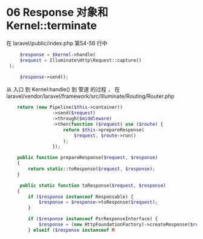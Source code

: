 # 06 Response 对象和 Kernel::terminate

在  laravel/public/index.php 第54-56 行中
```php
     $response = $kernel->handle( 
     $request = Illuminate\Http\Request::capture() 
 );
     
     $response->send(); 
```

从 入口 到 Kernel:handle() 到 管道 的过程   ，
在 laravel/vendor/laravel/framework/src/Illuminate/Routing/Router.php
```php
    return (new Pipeline($this->container)) 
                 ->send($request) 
                 ->through($middleware) 
                 ->then(function ($request) use ($route) { 
                     return $this->prepareResponse( 
                         $request, $route->run() 
                     ); 
                 }); 
```

```php
    public function prepareResponse($request, $response)
    {
        return static::toResponse($request, $response);
    }
```

```php
     public static function toResponse($request, $response)
    {
        if ($response instanceof Responsable) {
            $response = $response->toResponse($request);
        }

        if ($response instanceof PsrResponseInterface) {
            $response = (new HttpFoundationFactory)->createResponse($response);
        } elseif ($response instanceof M
